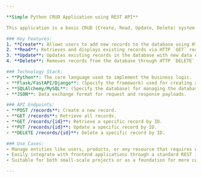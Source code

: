 ```yaml
---

**Simple Python CRUD Application using REST API**

This application is a basic CRUD (Create, Read, Update, Delete) system built with Python, utilizing REST APIs to interact with a backend database. It enables users to perform standard operations on data records via HTTP methods, making it easy to integrate and manage resources in a web-based environment.

### Key Features:
1. **Create**: Allows users to add new records to the database using HTTP `POST` requests.
2. **Read**: Retrieves and displays existing records via HTTP `GET` requests. Users can either view a list of all records or fetch details for a specific record using an ID.
3. **Update**: Updates existing records in the database with new data using HTTP `PUT` or `PATCH` requests.
4. **Delete**: Removes records from the database through HTTP `DELETE` requests.

### Technology Stack:
- **Python**: The core language used to implement the business logic.
- **Flask/FastAPI/Django**: (Specify the framework) used for creating and handling the RESTful APIs.
- **SQLAlchemy/MySQL**: (Specify the database) for managing the database and performing operations.
- **JSON**: Data exchange format for request and response payloads.

### API Endpoints:
- **POST /records**: Create a new record.
- **GET /records**: Retrieve all records.
- **GET /records/{id}**: Retrieve a specific record by ID.
- **PUT /records/{id}**: Update a specific record by ID.
- **DELETE /records/{id}**: Delete a specific record by ID.

### Use Cases:
- Manage entities like users, products, or any resource that requires database CRUD functionality.
- Easily integrate with frontend applications through a standard REST interface.
- Suitable for both small-scale projects or as a foundation for more complex applications.

---
```

